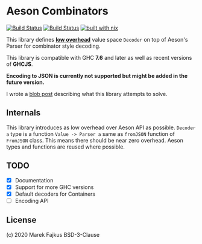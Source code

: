 # Aeson Combinators

[![Build Status](https://travis-ci.org/turboMaCk/aeson-combinators.svg?branch=master)](https://travis-ci.org/turboMaCk/aeson-combinators)
[![Build Status](https://img.shields.io/endpoint.svg?url=https%3A%2F%2Factions-badge.atrox.dev%2FturboMaCk%2Faeson-combinators%2Fbadge%3Fref%3Dmaster&style=flat)](https://actions-badge.atrox.dev/turboMaCk/aeson-combinators/goto?ref=master)
[![built with nix](https://builtwithnix.org/badge.svg)](https://builtwithnix.org)

This library defines [**low overhead**](#internals) value space `Decoder`
on top of Aeson's Parser for combinator style decoding.

This library is compatible with GHC **7.6** and later as well as recent versions of **GHCJS**.

__Encoding to JSON is currently not supported but might be added in the future version.__

I wrote a [blob post](https://turbomack.github.io/posts/2020-02-21-value-space-decoding-for-aeson.html)
describing what this library attempts to solve.

## Internals

This library introduces as low overhead over Aeson API as possible.
`Decoder a` type is a function `Value -> Parser a` same as `fromJSON`
function of `FromJSON` class. This means there should be near zero overhead.
Aeson types and functions are reused where possible.

## TODO

- [x] Documentation
- [x] Support for more GHC versions
- [x] Default decoders for Containers
- [ ] Encoding API

## License

(c) 2020 Marek Fajkus
BSD-3-Clause
